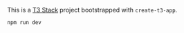 This is a [T3 Stack](https://create.t3.gg/) project bootstrapped with `create-t3-app`.

```
npm run dev
```
